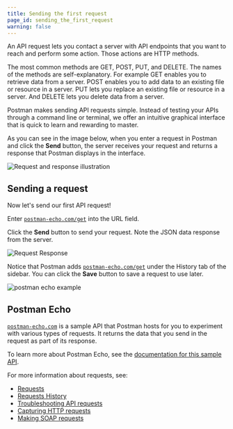 ```yaml
---
title: Sending the first request
page_id: sending_the_first_request
warning: false
---
```


An API request lets you contact a server with API endpoints that you want to reach and perform some action. Those actions are HTTP methods.

The most common methods are GET, POST, PUT, and DELETE. The names of the methods are self-explanatory. For example GET enables you to retrieve data from a server. POST enables you to add data to an existing file or resource in a server. PUT lets you replace an existing file or resource in a server. And DELETE lets you delete data from a server.

Postman makes sending API requests simple. Instead of testing your APIs through a command line or terminal, we offer an intuitive graphical interface that is quick to learn and rewarding to master.

As you can see in the image below, when you enter a request in Postman and click the **Send** button, the server receives your request and returns a response that Postman displays in the interface.

![Request and response illustration](https://s3.amazonaws.com/postman-static-getpostman-com/postman-docs/anatomy-of-a-request.png)

## Sending a request

Now let's send our first API request!

Enter [`postman-echo.com/get`](https://docs.postman-echo.com/#078883ea-ac9e-842e-8f41-784b59a33722) into the URL field.

Click the **Send** button to send your request. Note the JSON data response from the server.

![Request Response](https://s3.amazonaws.com/postman-static-getpostman-com/postman-docs/Request-repsonse.png)

Notice that Postman adds [`postman-echo.com/get`](https://docs.postman-echo.com/#078883ea-ac9e-842e-8f41-784b59a33722) under the History tab of the sidebar. You can click the **Save** button to save a request to use later.

![postman echo example](https://s3.amazonaws.com/postman-static-getpostman-com/postman-docs/SaveRequest.png)

## Postman Echo

[`postman-echo.com`](https://docs.postman-echo.com/) is a sample API that Postman hosts for you to experiment with various types of requests. It returns the data that you send in the request as part of its response.

To learn more about Postman Echo, see the [documentation for this sample API](https://docs.postman-echo.com/).

For more information about requests, see:

* [Requests](/postman/sending_api_requests/requests.md)
* [Requests History](/postman/sending_api_requests/history.md)
* [Troubleshooting API requests](/postman/sending_api_requests/troubleshooting_api_requests.md)
* [Capturing HTTP requests](/postman/sending_api_requests/capturing_http_requests.md)
* [Making SOAP requests](/postman/sending_api_requests/making_soap_requests.md)
